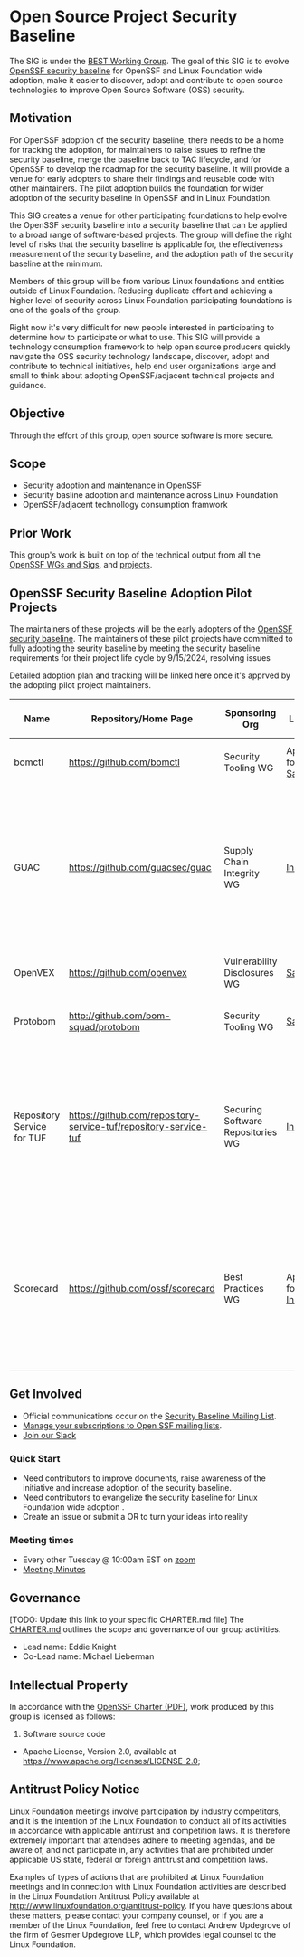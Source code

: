 # **Open Source Project Security Baseline**

The SIG is under the [BEST Working Group](https://github.com/ossf/wg-best-practices-os-developers). The goal of this SIG is to evolve [OpenSSF security baseline](https://github.com/ossf/tac/blob/main/process/security_baseline.md) for OpenSSF and Linux Foundation wide adoption, make it easier to discover, adopt and contribute to open source technologies to improve Open Source Software (OSS) security. 

## Motivation

For OpenSSF adoption of the security baseline, there needs to be a home for tracking the adoption, for maintainers to raise issues to refine the security baseline, merge the baseline back to TAC lifecycle, and for OpenSSF to develop the roadmap for the security baseline. It will provide a venue for early adopters to share their findings and reusable code with other maintainers. The pilot adoption builds the foundation for wider adoption of the security baseline in OpenSSF and in Linux Foundation.

This SIG creates a venue for other participating foundations to help evolve the OpenSSF security baseline into a security baseline that can be applied to a broad range of software-based projects. The group will define the right level of risks that the security baseline is applicable for, the effectiveness measurement of the security baseline, and the adoption path of the security baseline at the minimum.

Members of this group will be from various Linux foundations and entities outside of Linux Foundation. Reducing duplicate effort and achieving a higher level of security across Linux Foundation participating foundations is one of the goals of the group.

Right now it's very difficult for new people interested in participating to determine how to participate or what to use. This SIG will provide a technology consumption framework to help open source producers quickly navigate the OSS security technology landscape, discover, adopt and contribute to technical initiatives, help end user organizations large and small to think about adopting OpenSSF/adjacent technical projects and guidance. 

## Objective

Through the effort of this group, open source software is more secure. 

## Scope
* Security adoption and maintenance in OpenSSF
* Security basline adoption and maintenance across Linux Foundation
* OpenSSF/adjacent technollogy consumption framwork 


## Prior Work

This group's work is built on top of the technical output from all the [OpenSSF WGs and Sigs](https://github.com/ossf/tac?tab=readme-ov-file#working-groups-wgs), and [projects](https://github.com/ossf/tac?tab=readme-ov-file#projects). 

## OpenSSF Security Baseline Adoption Pilot Projects

The maintainers of these projects will be the early adopters of the [OpenSSF security baseline](https://github.com/ossf/tac/blob/main/process/security_baseline.md). The maintainers of these pilot projects have committed to fully adopting the seurity baseline by meeting the security baseline requirements for their project life cycle by 9/15/2024, resolving issues 

Detailed adoption plan and tracking will be linked here once it's apprved by the adopting pilot project maintainers.


| Name                       | Repository/Home Page | Sponsoring Org | Lifecycle     |Security Baseline requirements|
| ---------------------- | ----------------------------------------------------------------------------------------------------- | -------------- |---------- |---------- |
| bomctl | https://github.com/bomctl | Security Tooling WG | Applying for [Sandbox](process/project-lifecycle-documents/openvex_for_sandbox_stage.md) |[Security Baseline - Once Sandbox](https://github.com/ossf/tac/blob/main/process/security_baseline.md#security-baseline---once-sandbox) |
| GUAC                   | https://github.com/guacsec/guac                  | Supply Chain Integrity WG | [Incubating](process/project-lifecycle-documents/guac_incubating.md) |[Security Baseline - Once Sandbox](https://github.com/ossf/tac/blob/main/process/security_baseline.md#security-baseline---once-sandbox)<br /> and <br />[Security Baseline - To Become Incubating](https://github.com/ossf/tac/blob/main/process/security_baseline.md#security-baseline---to-become-incubating)<br /> and <br />[Security Baseline - Once Incubating](https://github.com/ossf/tac/blob/main/process/security_baseline.md#security-baseline---to-become-incubating) |
| OpenVEX | https://github.com/openvex | Vulnerability Disclosures WG | [Sandbox](process/project-lifecycle-documents/openvex_for_sandbox_stage.md) |[Security Baseline - Once Sandbox](https://github.com/ossf/tac/blob/main/process/security_baseline.md#security-baseline---once-sandbox) |
| Protobom | http://github.com/bom-squad/protobom | Security Tooling WG | [Sandbox](process/project-lifecycle-documents/protobom_sandbox_stage.md) |[Security Baseline - Once Sandbox](https://github.com/ossf/tac/blob/main/process/security_baseline.md#security-baseline---once-sandbox) |
| Repository Service for TUF | https://github.com/repository-service-tuf/repository-service-tuf | Securing Software Repositories WG | [Incubating](process/project-lifecycle-documents/repository_service_for_tuf_incubation_stage.md) |[Security Baseline - Once Sandbox](https://github.com/ossf/tac/blob/main/process/security_baseline.md#security-baseline---once-sandbox) <br /> and <br />[Security Baseline - To Become Incubating](https://github.com/ossf/tac/blob/main/process/security_baseline.md#security-baseline---to-become-incubating)<br /> and <br />[Security Baseline - Once Incubating](https://github.com/ossf/tac/blob/main/process/security_baseline.md#security-baseline---to-become-incubating) |
| Scorecard |https://github.com/ossf/scorecard | Best Practices WG | Applying for [Incubating](process/project-lifecycle-documents/repository_service_for_tuf_incubation_stage.md) |[Security Baseline - Once Sandbox](https://github.com/ossf/tac/blob/main/process/security_baseline.md#security-baseline---once-sandbox) <br /> and <br />[Security Baseline - To Become Incubating](https://github.com/ossf/tac/blob/main/process/security_baseline.md#security-baseline---to-become-incubating)<br /> and <br />[Security Baseline - Once Incubating](https://github.com/ossf/tac/blob/main/process/security_baseline.md#security-baseline---to-become-incubating) |
 
## Get Involved

*   Official communications occur on the [Security Baseline Mailing List](https://lists.openssf.org/g/openssf-sig-security-baseline). 
*   [Manage your subscriptions to Open SSF mailing lists](https://lists.openssf.org/g/main/subgroups).
*   [Join our Slack](https://app.slack.com/client/T019QHUBYQ3/C07DC6TT2QY)


### Quick Start

*   Need contributors to improve documents, raise awareness of the initiative and increase adoption of the security baseline.
*   Need contributors to evangelize the security baseline for Linux Foundation wide adoption .
*   Create an issue or submit a OR to turn your ideas into reality

### Meeting times
*   Every other Tuesday @ 10:00am EST on [zoom](https://zoom-lfx.platform.linuxfoundation.org/meeting/97740884759?password=5cab7229-2324-4816-81db-517812a088a9)
*   [Meeting Minutes](https://docs.google.com/document/d/16tL1Ln7owIRXSoCKgyYHCs9-JP9iw-ouyk8koGAeHA0/edit)

## Governance

[TODO: Update this link to your specific CHARTER.md file]
The [CHARTER.md](https://github.com/ossf/project-template/blob/main/CHARTER.md) outlines the scope and governance of our group activities.

*   Lead name: Eddie Knight 
*   Co-Lead name: Michael Lieberman

## Intellectual Property

In accordance with the [OpenSSF Charter (PDF)](https://charter.openssf.org/), work produced by this group is licensed as follows:

1. Software source code
* Apache License, Version 2.0, available at https://www.apache.org/licenses/LICENSE-2.0;

## Antitrust Policy Notice

Linux Foundation meetings involve participation by industry competitors, and it is the intention of the Linux Foundation to conduct all of its activities in accordance with applicable antitrust and competition laws. It is therefore extremely important that attendees adhere to meeting agendas, and be aware of, and not participate in, any activities that are prohibited under applicable US state, federal or foreign antitrust and competition laws.

Examples of types of actions that are prohibited at Linux Foundation meetings and in connection with Linux Foundation activities are described in the Linux Foundation Antitrust Policy available at http://www.linuxfoundation.org/antitrust-policy. If you have questions about these matters, please contact your company counsel, or if you are a member of the Linux Foundation, feel free to contact Andrew Updegrove of the firm of Gesmer Updegrove LLP, which provides legal counsel to the Linux Foundation.
